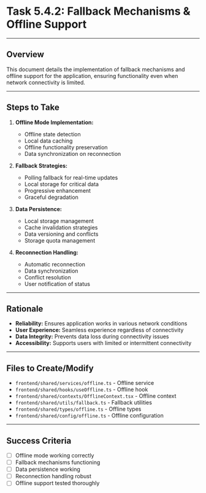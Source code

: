 # Task 5.4.2: Fallback Mechanisms & Offline Support

---

## Overview
This document details the implementation of fallback mechanisms and offline support for the application, ensuring functionality even when network connectivity is limited.

---

## Steps to Take
1. **Offline Mode Implementation:**
   - Offline state detection
   - Local data caching
   - Offline functionality preservation
   - Data synchronization on reconnection

2. **Fallback Strategies:**
   - Polling fallback for real-time updates
   - Local storage for critical data
   - Progressive enhancement
   - Graceful degradation

3. **Data Persistence:**
   - Local storage management
   - Cache invalidation strategies
   - Data versioning and conflicts
   - Storage quota management

4. **Reconnection Handling:**
   - Automatic reconnection
   - Data synchronization
   - Conflict resolution
   - User notification of status

---

## Rationale
- **Reliability:** Ensures application works in various network conditions
- **User Experience:** Seamless experience regardless of connectivity
- **Data Integrity:** Prevents data loss during connectivity issues
- **Accessibility:** Supports users with limited or intermittent connectivity

---

## Files to Create/Modify
- `frontend/shared/services/offline.ts` - Offline service
- `frontend/shared/hooks/useOffline.ts` - Offline hook
- `frontend/shared/contexts/OfflineContext.tsx` - Offline context
- `frontend/shared/utils/fallback.ts` - Fallback utilities
- `frontend/shared/types/offline.ts` - Offline types
- `frontend/shared/config/offline.ts` - Offline configuration

---

## Success Criteria
- [ ] Offline mode working correctly
- [ ] Fallback mechanisms functioning
- [ ] Data persistence working
- [ ] Reconnection handling robust
- [ ] Offline support tested thoroughly 